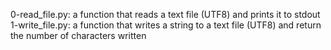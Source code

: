 0-read_file.py: a function that reads a text file (UTF8) and prints it to stdout
1-write_file.py: a function that writes a string to a text file (UTF8) and return the number of characters written
